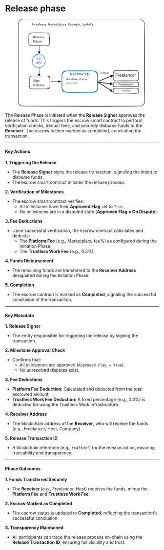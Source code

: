 # Release phase

<figure><img src="../../../.gitbook/assets/image (8).png" alt=""><figcaption></figcaption></figure>

The Release Phase is initiated when the **Release Signer** approves the release of funds. This triggers the escrow smart contract to perform verification checks, deduct fees, and securely disburse funds to the **Receiver**. The escrow is then marked as completed, concluding the transaction.

***

#### **Key Actions**

**1. Triggering the Release**

* The **Release Signer** signs the release transaction, signaling the intent to disburse funds.
* The escrow smart contract initiates the release process.

**2. Verification of Milestones**

* The escrow smart contract verifies:
  * All milestones have their **Approved Flag** set to `True`.
  * No milestones are in a disputed state (**Approved Flag ≠ On Dispute**).

**3. Fee Deductions**

* Upon successful verification, the escrow contract calculates and deducts:
  * The **Platform Fee** (e.g., Marketplace fee%) as configured during the Initiation Phase.
  * The **Trustless Work Fee** (e.g., 0.3%).

**4. Funds Disbursement**

* The remaining funds are transferred to the **Receiver Address** designated during the Initiation Phase

**5. Completion**

* The escrow contract is marked as **Completed**, signaling the successful conclusion of the transaction.

***

#### **Key Metadata**

**1. Release Signer**

* The entity responsible for triggering the release by signing the transaction.

**2. Milestone Approval Check**

* Confirms that:
  * All milestones are approved (`Approved Flag = True`).
  * No unresolved disputes exist.

**3. Fee Deductions**

* **Platform Fee Deduction:** Calculated and deducted from the total escrowed amount.
* **Trustless Work Fee Deduction:** A fixed percentage (e.g., 0.3%) is deducted for using the Trustless Work infrastructure.

**4. Receiver Address**

* The blockchain address of the **Receiver**, who will receive the funds (e.g., Freelancer, Host, Company).

**5. Release Transaction ID**

* A blockchain reference (e.g., `tx456def`) for the release action, ensuring traceability and transparency.

***

#### **Phase Outcomes**

**1. Funds Transferred Securely**

* The **Receiver** (e.g., Freelancer, Host) receives the funds, minus the **Platform Fee** and **Trustless Work Fee**.

**2. Escrow Marked as Completed**

* The escrow status is updated to **Completed**, reflecting the transaction's successful conclusion.

**3. Transparency Maintained**

* All participants can trace the release process on-chain using the **Release Transaction ID**, ensuring full visibility and trust.

